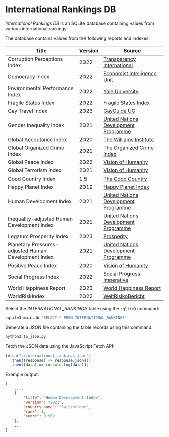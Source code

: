 # International Rankings DB

_International Rankings DB_ is an SQLite database containing values from various international rankings.

The database contains values from the following reports and indexes.

| Title                                                | Version | Source                                                                                                                                    |
| ---------------------------------------------------- | ------- | ----------------------------------------------------------------------------------------------------------------------------------------- |
| Corruption Perceptions Index                         | 2022    | [Transparency International](https://www.transparency.org/en/cpi/2022)                                                                    |
| Democracy Index                                      | 2022    | [Economist Intelligence Unit](https://www.eiu.com/n/campaigns/democracy-index-2022/)                                                      |
| Environmental Performance Index                      | 2022    | [Yale University](https://epi.yale.edu/)                                                                                                  |
| Fragile States Index                                 | 2022    | [Fragile States Index](https://fragilestatesindex.org/)                                                                                   |
| Gay Travel Index                                     | 2023    | [GayGuide UG](https://spartacus.gayguide.travel/blog/spartacus-gay-travel-index/)                                                         |
| Gender Inequality Index                              | 2021    | [United Nations Development Programme](https://hdr.undp.org/data-center/thematic-composite-indices/gender-inequality-index#/indicies/GII) |
| Global Acceptance Index                              | 2020    | [The Williams Institute](https://williamsinstitute.law.ucla.edu/projects/gai/)                                                            |
| Global Organized Crime Index                         | 2021    | [The Organized Crime Index](https://ocindex.net/)                                                                                         |
| Global Peace Index                                   | 2022    | [Vision of Humanity](https://www.visionofhumanity.org/maps/#/)                                                                            |
| Global Terrorism Index                               | 2021    | [Vision of Humanity](https://www.visionofhumanity.org/maps/global-terrorism-index/#/)                                                     |
| Good Country Index                                   | 1.5     | [The Good Country](https://index.goodcountry.org/)                                                                                        |
| Happy Planet Index                                   | 2019    | [Happy Planet Index](https://happyplanetindex.org/hpi/)                                                                                   |
| Human Development Index                              | 2021    | [United Nations Development Programme](https://hdr.undp.org/data-center/human-development-index#/indicies/HDI)                            |
| Inequality-adjusted Human Development Index          | 2021    | [United Nations Development Programme](https://hdr.undp.org/inequality-adjusted-human-development-index#/indicies/IHDI)                   |
| Legatum Prosperity Index                             | 2023    | [Prosperity](https://www.prosperity.com/)                                                                                                 |
| Planetary Pressures-adjusted Human Development Index | 2021    | [United Nations Development Programme](https://hdr.undp.org/planetary-pressures-adjusted-human-development-index#/indicies/PHDI)          |
| Positive Peace Index                                 | 2020    | [Vision of Humanity](https://www.visionofhumanity.org/maps/positive-peace-index/#/)                                                       |
| Social Progress Index                                | 2022    | [Social Progress Imperative](https://www.socialprogress.org/)                                                                             |
| World Happiness Report                               | 2023    | [World Happiness Report](https://worldhappiness.report/)                                                                                  |
| WorldRiskIndex                                       | 2022    | [WeltRisikoBericht](https://weltrisikobericht.de/weltrisikobericht-2022-e/)                                                               |

Select the _INTERNATIONAL_RANKINGS_ table using the `sqlite3` command:

```bash
sqlite3 main.db 'SELECT * FROM INTERNATIONAL_RANKINGS'
```

Generate a JSON file containing the table records using this command:

```bash
python3 to_json.py
```

Fetch the JSON data using the JavaScript Fetch API:

```javascript
fetch("./international_rankings.json")
  .then((response) => response.json())
  .then((data) => console.log(data));
```

Example output:

```json
[
    ...,
    {
        "title": "Human Development Index",
        "version": "2021",
        "country_name": "Switzerland",
        "rank": 1,
        "score": 0.962
    },
    ...
]
```
